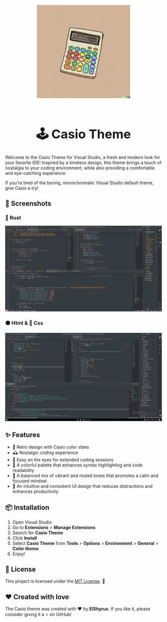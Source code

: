 
<p align="center">
<img src="./public/logo.png" alt="logo" width="300" style="display: block; margin: 0 auto"/>
</p>
<br>
<h1 align="center" style= "font-size: 40px">
🕹️ Casio Theme
</h1>

Welcome to the Casio Theme for Visual Studio, a fresh and modern look for your favorite IDE! Inspired by a timeless design, this theme brings a touch of nostalgia to your coding environment, while also providing a comfortable and eye-catching experience.

If you're tired of the boring, monochromatic Visual Studio default theme, give Casio a try!

## 📸 Screenshots
### 🦀 Rust
![image](./public/Dark.png)
### 🟠 Html & 🔵 Css
![image](./public/html_and_css.png)

## ✨ Features

- 🚀 Retro design with Casio color vibes
- 🕰️ Nostalgic coding experience
- 🙌 Easy on the eyes for extended coding sessions
- 🌈 A colorful palette that enhances syntax highlighting and code readability
- 🎨 A balanced mix of vibrant and muted tones that promotes a calm and focused mindset
- 🎯 An intuitive and consistent UI design that reduces distractions and enhances productivity


## 📦 Installation

1. Open Visual Studio
2. Go to **Extensions** > **Manage Extensions**
3. Search for **Casio Theme**
4. Click **Install**
5. Select **Casio Theme** from **Tools** > **Options** > **Environment** > **General** > **Color theme**
6. Enjoy!


## 📝 License

This project is licensed under the [MIT License](https://opensource.org/licenses/MIT). 📜


## ❤️ Created with love
The Casio theme was created with ❤️ by  **ElShyrux**. If you like it, please consider giving it a ⭐️ on GitHub!
